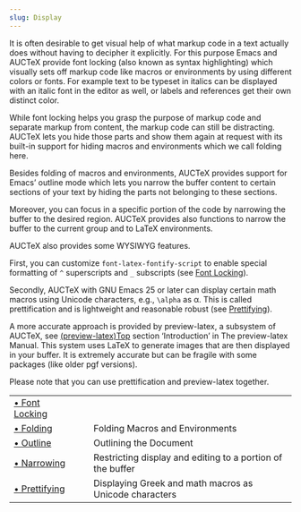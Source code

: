 ```yaml
---
slug: Display
---
```


It is often desirable to get visual help of what markup code in a text actually does without having to decipher it explicitly. For this purpose Emacs and AUCTeX provide font locking (also known as syntax highlighting) which visually sets off markup code like macros or environments by using different colors or fonts. For example text to be typeset in italics can be displayed with an italic font in the editor as well, or labels and references get their own distinct color.

While font locking helps you grasp the purpose of markup code and separate markup from content, the markup code can still be distracting. AUCTeX lets you hide those parts and show them again at request with its built-in support for hiding macros and environments which we call folding here.

Besides folding of macros and environments, AUCTeX provides support for Emacs’ outline mode which lets you narrow the buffer content to certain sections of your text by hiding the parts not belonging to these sections.

Moreover, you can focus in a specific portion of the code by narrowing the buffer to the desired region. AUCTeX provides also functions to narrow the buffer to the current group and to LaTeX environments.

AUCTeX also provides some WYSIWYG features.

First, you can customize `font-latex-fontify-script` to enable special formatting of `^` superscripts and `_` subscripts (see [Font Locking](Font-Locking)).

Secondly, AUCTeX with GNU Emacs 25 or later can display certain math macros using Unicode characters, e.g., `\alpha` as α. This is called prettification and is lightweight and reasonable robust (see [Prettifying](Prettifying)).

A more accurate approach is provided by preview-latex, a subsystem of AUCTeX, see [(preview-latex)Top](Top) section ‘Introduction’ in The preview-latex Manual. This system uses LaTeX to generate images that are then displayed in your buffer. It is extremely accurate but can be fragile with some packages (like older pgf versions).

Please note that you can use prettification and preview-latex together.

|                                |    |                                                            |
| :----------------------------- | -- | :--------------------------------------------------------- |
| [• Font Locking](Font-Locking) |    |                                                            |
| [• Folding](Folding)           |    | Folding Macros and Environments                            |
| [• Outline](Outline)           |    | Outlining the Document                                     |
| [• Narrowing](Narrowing)       |    | Restricting display and editing to a portion of the buffer |
| [• Prettifying](Prettifying)   |    | Displaying Greek and math macros as Unicode characters     |
